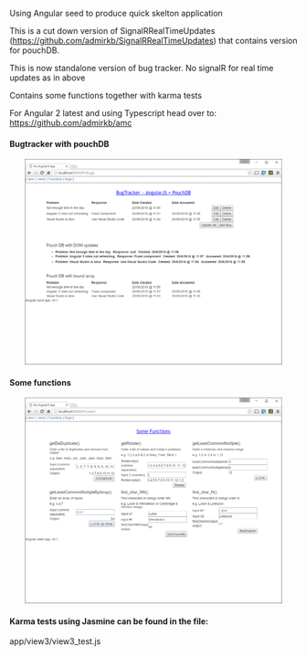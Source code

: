 Using Angular seed to produce quick skelton application

This is a cut down version of SignalRRealTimeUpdates (https://github.com/admirkb/SignalRRealTimeUpdates) that contains version for pouchDB.

This is now standalone version of bug tracker. No signalR for real time updates as in above

Contains some functions together with karma tests

For Angular 2 latest and using Typescript head over to: https://github.com/admirkb/amc

<h4>Bugtracker with pouchDB</h4>

<p align="center">
  <img src="app/Content/BugTrackerScreenShot.png" width="450"/>
</p>

<h4>Some functions</h4>

<p align="center">
  <img src="app/Content/FunctionsScreenShot.png" width="450"/>
</p>

<h4>Karma tests using Jasmine can be found in the file:</h4>

app/view3/view3_test.js
